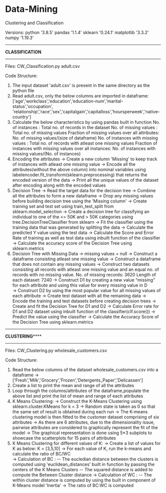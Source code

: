 # Data-Mining
Clustering and Classification

Versions:
python '3.8.5'
pandas '1.1.4'
sklearn '0.24.1'
matplotlib '3.3.2'
numpy '1.19.3'

**********************************************************************************************
****************************************CLASSIFICATION****************************************
**********************************************************************************************

Files:
CW_Classification.py
adult.csv

Code Structure:

1. The input dataset 'adult.csv' is present in the same directory as the python file
2. Read adult.csv, only the below columns are imported in dataframe:
	['age','workclass','education','education-num','marital-status','occupation',
	 'relationship','race','sex','capitalgain','capitalloss','hoursperweek','native-country']
3. Calculate the below characteristics by using pandas built in function
	No. of instances : Total no. of records in the dataset
	No. of missing values : Total no. of missing values
	Fraction of missing values over all attributes: No. of missing values/(size of dataframe)
	No. of instances with missing values : Total no. of records with atleast one missing values
	Fraction of instances with missing values over all instances: No. of instances with missing values/(No. of instances)
4. Encoding the attributes
	-> Create a new column 'Missing' to keep track of instances with atleast one missing value
	-> Encode all the attributes(without the above column) into nominal variables using labelencoder.fit_transform(sklearn.preprocessing) that returns the encoded version of the data
	-> Print all the unique values of the dataset after encoding along with the encoded values
5. Decision Tree
	-> Read the target data for the decision tree
	-> Combine all the attributes to form a new dataframe
	-> Drop any missing values before building decision tree using the 'Missing column'
	-> Create training set and test set using train_test_split from sklearn.model_selection
	-> Create a decision tree for classifying an individual to one of the <= 50K and > 50K categories using tree.DecisionTreeClassifier from sklearn
	-> Fit the classifier using the training data that was generated by splitting the data
	-> Calculate the predicted Y value using the test data
	-> Calculate the Score and Error Rate of training as well as test data using inbuilt function of the classifier
	-> Calculate the accuracy score of the Decision Tree using sklearn.metrics
6. Decision Tree with Missing Data
	-> missing values = null 
	-> Construct a dataframe consisting atleast one missing value
	-> Construct a dataframe that does not contain any missing values
	-> Construct two datasets consisting all records with atleast one missing value and an equal no. of records with no missing value. 
		No. of missing records: 3620
		Length of each dataset: 7240
	-> Construct D1 by creating a new value “missing” for each attribute and using this value for every missing value in D	
	-> Construct D2 by using the most popular value for all missing values of each attribute
	-> Create test dataset with all the remaining data
	-> Encode the training and test datasets before creating decision trees
	-> Create and fit the Decision Tree for D1 and D2
	-> Calculate Error rate for D1 and D2 dataset using inbuilt function of the classifier(clf.score())
	-> Predict the value using the classifier
	-> Calculate the Accuracy Score of the Decision Tree using sklearn.metrics
	


**********************************************************************************************
****************************************CLUSTERING********************************************
**********************************************************************************************	

Files:
CW_Clustering.py
wholesale_customers.csv

Code Structure:

1. Read the below columns of the dataset wholesale_customers.csv into a dataframe
	-> ['Fresh','Milk','Grocery','Frozen','Detergents_Paper','Delicassen']
2. Create a list to print the mean and range of all the attributes
3. Loop through the columns/attributes of the dataframe,populate the above list and print the list of mean and range of each attributes
4. K Means Clustering:
	-> Construct the K-Means Clustering using sklearn.cluster.KMeans for k = 3
	-> Random state is taken as 0 so that the same set of result is obtained during each run
	-> The K-means clustering model is then fitted to the customer dataset comprising of six attributes
	-> As there are 6 attributes, due to the dimensionality issue, pairwise attributes are considered to graphically represent the fit of the model
	-> The graphical representation is done using 5*3 subplots to showcase the scatterplots for 15 pairs of attributes
5. K Means Clustering for different values of K:
	-> Create a list of values for K as below:
		K = [3,5,10]
	-> For each value of K, run the k-means and calculate the ratio of BC/WC	
	-> Calculation of BC : 
		-- The eucledian distance between the clusters is computed using 'euclidean_distances' built in function by passing the centers of the K Means Clusters
		-- The squared distance is added to compute the Between Cluster distance
	-> Calculation of WC :
		-- The within cluster distance is computed by using the built in component of K-Means model 'Inertia'
	-> The ratio of BC:WC is computed 	
	
